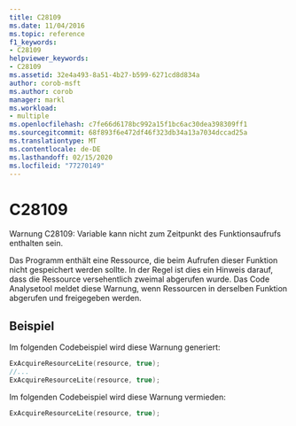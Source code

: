 ```yaml
---
title: C28109
ms.date: 11/04/2016
ms.topic: reference
f1_keywords:
- C28109
helpviewer_keywords:
- C28109
ms.assetid: 32e4a493-8a51-4b27-b599-6271cd8d834a
author: corob-msft
ms.author: corob
manager: markl
ms.workload:
- multiple
ms.openlocfilehash: c7fe66d6178bc992a15f1bc6ac30dea398309ff1
ms.sourcegitcommit: 68f893f6e472df46f323db34a13a7034dccad25a
ms.translationtype: MT
ms.contentlocale: de-DE
ms.lasthandoff: 02/15/2020
ms.locfileid: "77270149"
---
```

# <a name="c28109"></a>C28109
Warnung C28109: Variable kann nicht zum Zeitpunkt des Funktionsaufrufs enthalten sein.

 Das Programm enthält eine Ressource, die beim Aufrufen dieser Funktion nicht gespeichert werden sollte. In der Regel ist dies ein Hinweis darauf, dass die Ressource versehentlich zweimal abgerufen wurde. Das Code Analysetool meldet diese Warnung, wenn Ressourcen in derselben Funktion abgerufen und freigegeben werden.

## <a name="example"></a>Beispiel
 Im folgenden Codebeispiel wird diese Warnung generiert:

```cpp
ExAcquireResourceLite(resource, true);
//...
ExAcquireResourceLite(resource, true);
```

 Im folgenden Codebeispiel wird diese Warnung vermieden:

```cpp
ExAcquireResourceLite(resource, true);
```
